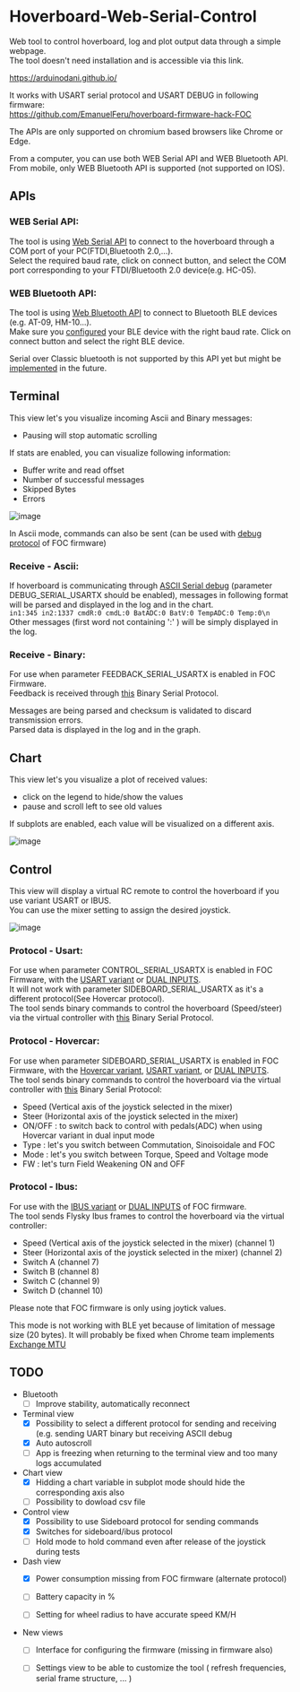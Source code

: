 # Hoverboard-Web-Serial-Control

Web tool to control hoverboard, log and plot output data through a simple webpage.<br>
The tool doesn't need installation and is accessible via this link.<br>

https://arduinodani.github.io/

It works with USART serial protocol and USART DEBUG in following firmware:<br>
https://github.com/EmanuelFeru/hoverboard-firmware-hack-FOC

The APIs are only supported on chromium based browsers like Chrome or Edge.

From a computer, you can use both WEB Serial API and WEB Bluetooth API.<br>
From mobile, only WEB Bluetooth API is supported (not supported on IOS).

## APIs
### WEB Serial API:
The tool is using [Web Serial API](https://web.dev/serial/) to connect to the hoverboard through a COM port of your PC(FTDI,Bluetooth 2.0,...).<br>
Select the required baud rate, click on connect button, and select the COM port corresponding to your FTDI/Bluetooth 2.0 device(e.g. HC-05).

### WEB Bluetooth API:
The tool is using [Web Bluetooth API](https://web.dev/bluetooth/) to connect to Bluetooth BLE devices (e.g. AT-09, HM-10...).<br>
Make sure you [configured](https://github.com/Candas1/Hoverboard-Web-Serial-Control/wiki/Configure-BLE-device) your BLE device with the right baud rate.
Click on connect button and select the right BLE device.

Serial over Classic bluetooth is not supported by this API yet but might be [implemented](https://bugs.chromium.org/p/chromium/issues/detail?id=1043300) in the future.

## Terminal
This view let's you visualize incoming Ascii and Binary messages:<br>
* Pausing will stop automatic scrolling

If stats are enabled, you can visualize following information:<br>
* Buffer write and read offset
* Number of successful messages
* Skipped Bytes
* Errors
  
![image](https://github.com/Candas1/Hoverboard-Web-Serial-Control/assets/20670049/43498752-95e8-4e55-87ce-d24b57894339)


In Ascii mode, commands can also be sent (can be used with [debug protocol](https://github.com/EmanuelFeru/hoverboard-firmware-hack-FOC/wiki/Debug-Serial#debug-protocol) of FOC firmware)

### Receive - Ascii:
If hoverboard is communicating through [ASCII Serial debug](https://github.com/EmanuelFeru/hoverboard-firmware-hack-FOC/wiki/Debug-Serial) (parameter DEBUG_SERIAL_USARTX should be enabled), messages in following format will be parsed and displayed in the log and in the chart.<br>
`in1:345 in2:1337 cmdR:0 cmdL:0 BatADC:0 BatV:0 TempADC:0 Temp:0\n`<br>
Other messages (first word not containing ':' ) will be simply displayed in the log.

### Receive - Binary:
For use when parameter FEEDBACK_SERIAL_USARTX is enabled in FOC Firmware.<br>
Feedback is received through [this](https://github.com/EFeru/hoverboard-firmware-hack-FOC/wiki/Variant-USART#feedback) Binary Serial Protocol.

Messages are being parsed and checksum is validated to discard transmission errors.<br>
Parsed data is displayed in the log and in the graph.<br>

## Chart
This view let's you visualize a plot of received values:
* click on the legend to hide/show the values
* pause and scroll left to see old values

If subplots are enabled, each value will be visualized on a different axis.<br>

![image](https://github.com/Candas1/Hoverboard-Web-Serial-Control/assets/20670049/744ffd27-0ce4-44e7-aaa1-9972aac1840f)

## Control
This view will display a virtual RC remote to control the hoverboard if you use variant USART or IBUS.<br>
You can use the mixer setting to assign the desired joystick.

![image](https://github.com/Candas1/Hoverboard-Web-Serial-Control/assets/20670049/aa9290fa-19ca-4c2f-a7bd-5bb4e6df6eae)

### Protocol - Usart:
For use when parameter CONTROL_SERIAL_USARTX is enabled in FOC Firmware, with the [USART variant](https://github.com/EmanuelFeru/hoverboard-firmware-hack-FOC/wiki/Variant-USART) or [DUAL INPUTS](https://github.com/EFeru/hoverboard-firmware-hack-FOC#dual-inputs).<br>
It will not work with parameter SIDEBOARD_SERIAL_USARTX as it's a different protocol(See Hovercar protocol).<br>
The tool sends binary commands to control the hoverboard (Speed/steer) via the virtual controller with [this](https://github.com/EFeru/hoverboard-firmware-hack-FOC/wiki/Variant-USART#input-command-structure) Binary Serial Protocol.

### Protocol - Hovercar:
For use when parameter SIDEBOARD_SERIAL_USARTX is enabled in FOC Firmware, with the [Hovercar variant](https://github.com/EFeru/hoverboard-firmware-hack-FOC/wiki/Variant-HOVERCAR), [USART variant](https://github.com/EmanuelFeru/hoverboard-firmware-hack-FOC/wiki/Variant-USART), or [DUAL INPUTS](https://github.com/EFeru/hoverboard-firmware-hack-FOC#dual-inputs).<br>
The tool sends binary commands to control the hoverboard via the virtual controller with [this](https://github.com/EFeru/hoverboard-firmware-hack-FOC/issues/143#issuecomment-782149767) Binary Serial Protocol:
* Speed (Vertical axis of the joystick selected in the mixer)
* Steer (Horizontal axis of the joystick selected in the mixer)
* ON/OFF : to switch back to control with pedals(ADC) when using Hovercar variant in dual input mode
* Type : let's you switch between Commutation, Sinoisoidale and FOC
* Mode : let's you switch between Torque, Speed and Voltage mode
* FW : let's turn Field Weakening ON and OFF

### Protocol - Ibus:
For use with the [IBUS variant](https://github.com/EFeru/hoverboard-firmware-hack-FOC/wiki/Variant-IBUS) or [DUAL INPUTS](https://github.com/EFeru/hoverboard-firmware-hack-FOC#dual-inputs) of FOC firmware.<br>
The tool sends Flysky Ibus frames to control the hoverboard via the virtual controller:
* Speed (Vertical axis of the joystick selected in the mixer) (channel 1)
* Steer (Horizontal axis of the joystick selected in the mixer) (channel 2)
* Switch A (channel 7)
* Switch B (channel 8)
* Switch C (channel 9)
* Switch D (channel 10)

Please note that FOC firmware is only using joytick values.<br>

This mode is not working with BLE yet because of limitation of message size (20 bytes). It will probably be fixed when Chrome team implements [Exchange MTU](https://bugs.chromium.org/p/chromium/issues/detail?id=1164621#c10)


## TODO
* Bluetooth
  * [ ] Improve stability, automatically reconnect

* Terminal view
  * [X] Possibility to select a different protocol for sending and receiving (e.g. sending UART binary but receiving ASCII debug
  * [X] Auto autoscroll
  * [ ] App is freezing when returning to the terminal view and too many logs accumulated

* Chart view
  * [X] Hidding a chart variable in subplot mode should hide the corresponding axis also
  * [ ] Possibility to dowload csv file
  
* Control view
  * [X] Possibility to use Sideboard protocol for sending commands
  * [X] Switches for sideboard/ibus protocol
  * [ ] Hold mode to hold command even after release of the joystick during tests

* Dash view 
  * [X] Power consumption missing from FOC firmware (alternate protocol)
  * [ ] Battery capacity in %
  * [ ] Setting for wheel radius to have accurate speed KM/H
  

* New views
  * [ ] Interface for configuring the firmware (missing in firmware also)
  * [ ] Settings view to be able to customize the tool ( refresh frequencies, serial frame structure, ... )

